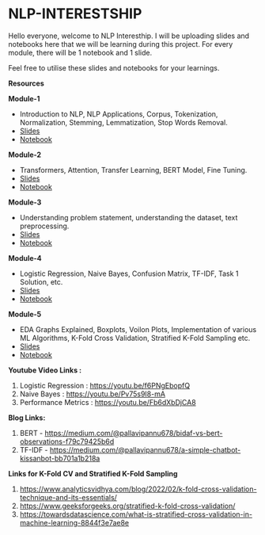 # NLP-INTERESTSHIP

Hello everyone, welcome to NLP Interesthip. I will be uploading slides and notebooks here that we will be learning during this project.
For every module, there will be 1 notebook and 1 slide. 

Feel free to utilise these slides and notebooks for your learnings.

**Resources**

**Module-1** 
- Introduction to NLP, NLP Applications, Corpus, Tokenization, Normalization, Stemming, Lemmatization, Stop Words Removal.
- [Slides](Module-1-Slides.pdf)
- [Notebook](Module_1.ipynb)
  
**Module-2**
- Transformers, Attention, Transfer Learning, BERT Model, Fine Tuning.
- [Slides](Module-2-Slides.pdf)
- [Notebook](Module_2.ipynb)
  
**Module-3**
- Understanding problem statement, understanding the dataset, text preprocessing.
- [Slides](Module-3-Slides.pdf)
- [Notebook](Module_3.ipynb)

**Module-4**
- Logistic Regression, Naive Bayes, Confusion Matrix, TF-IDF, Task 1 Solution, etc.
- [Slides](Module-4-Slides.pdf)
- [Notebook](Module_4.ipynb)

**Module-5**
- EDA Graphs Explained, Boxplots, Voilon Plots, Implementation of various ML Algorithms, K-Fold Cross Validation, Stratified K-Fold Sampling etc.
- [Slides](Module-5-Slides.pdf)
- [Notebook](Module_5.ipynb)

**Youtube Video Links :**
1. Logistic Regression : https://youtu.be/f6PNgEbopfQ
2. Naive Bayes : https://youtu.be/Pv75s9I8-mA
3. Performance Metrics : https://youtu.be/Fb6dXbDjCA8

**Blog Links:**
1. BERT - https://medium.com/@pallavipannu678/bidaf-vs-bert-observations-f79c79425b6d
2. TF-IDF - https://medium.com/@pallavipannu678/a-simple-chatbot-kissanbot-bb701a1b218a

**Links for K-Fold CV and Stratified K-Fold Sampling**
1. https://www.analyticsvidhya.com/blog/2022/02/k-fold-cross-validation-technique-and-its-essentials/
2. https://www.geeksforgeeks.org/stratified-k-fold-cross-validation/
3. https://towardsdatascience.com/what-is-stratified-cross-validation-in-machine-learning-8844f3e7ae8e


